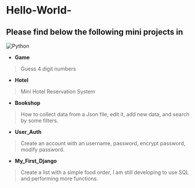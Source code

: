# Hello-World-


## Please find below the following mini projects in 
![Python](https://upload.wikimedia.org/wikipedia/commons/thumb/f/f8/Python_logo_and_wordmark.svg/1200px-Python_logo_and_wordmark.svg.png)

- **Game**
> Guess 4 digit numbers
- **Hotel**
> Mini Hotel Reservation System
- **Bookshop**
> How to collect data from a Json file, edit it, add new data, and search by some filters.
- **User_Auth**
> Create an account with an username, password, encrypt password, modify password.
- **My_First_Django**
> Create a list with a simple food order, I am still developing to use SQL and performing more functions.